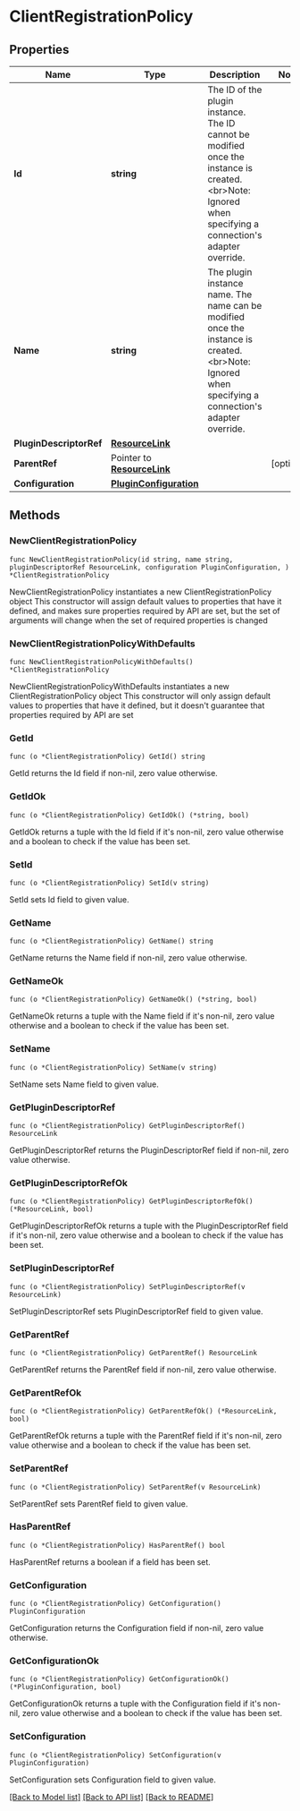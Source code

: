 # ClientRegistrationPolicy

## Properties

Name | Type | Description | Notes
------------ | ------------- | ------------- | -------------
**Id** | **string** | The ID of the plugin instance. The ID cannot be modified once the instance is created.&lt;br&gt;Note: Ignored when specifying a connection&#39;s adapter override. | 
**Name** | **string** | The plugin instance name. The name can be modified once the instance is created.&lt;br&gt;Note: Ignored when specifying a connection&#39;s adapter override. | 
**PluginDescriptorRef** | [**ResourceLink**](ResourceLink.md) |  | 
**ParentRef** | Pointer to [**ResourceLink**](ResourceLink.md) |  | [optional] 
**Configuration** | [**PluginConfiguration**](PluginConfiguration.md) |  | 

## Methods

### NewClientRegistrationPolicy

`func NewClientRegistrationPolicy(id string, name string, pluginDescriptorRef ResourceLink, configuration PluginConfiguration, ) *ClientRegistrationPolicy`

NewClientRegistrationPolicy instantiates a new ClientRegistrationPolicy object
This constructor will assign default values to properties that have it defined,
and makes sure properties required by API are set, but the set of arguments
will change when the set of required properties is changed

### NewClientRegistrationPolicyWithDefaults

`func NewClientRegistrationPolicyWithDefaults() *ClientRegistrationPolicy`

NewClientRegistrationPolicyWithDefaults instantiates a new ClientRegistrationPolicy object
This constructor will only assign default values to properties that have it defined,
but it doesn't guarantee that properties required by API are set

### GetId

`func (o *ClientRegistrationPolicy) GetId() string`

GetId returns the Id field if non-nil, zero value otherwise.

### GetIdOk

`func (o *ClientRegistrationPolicy) GetIdOk() (*string, bool)`

GetIdOk returns a tuple with the Id field if it's non-nil, zero value otherwise
and a boolean to check if the value has been set.

### SetId

`func (o *ClientRegistrationPolicy) SetId(v string)`

SetId sets Id field to given value.


### GetName

`func (o *ClientRegistrationPolicy) GetName() string`

GetName returns the Name field if non-nil, zero value otherwise.

### GetNameOk

`func (o *ClientRegistrationPolicy) GetNameOk() (*string, bool)`

GetNameOk returns a tuple with the Name field if it's non-nil, zero value otherwise
and a boolean to check if the value has been set.

### SetName

`func (o *ClientRegistrationPolicy) SetName(v string)`

SetName sets Name field to given value.


### GetPluginDescriptorRef

`func (o *ClientRegistrationPolicy) GetPluginDescriptorRef() ResourceLink`

GetPluginDescriptorRef returns the PluginDescriptorRef field if non-nil, zero value otherwise.

### GetPluginDescriptorRefOk

`func (o *ClientRegistrationPolicy) GetPluginDescriptorRefOk() (*ResourceLink, bool)`

GetPluginDescriptorRefOk returns a tuple with the PluginDescriptorRef field if it's non-nil, zero value otherwise
and a boolean to check if the value has been set.

### SetPluginDescriptorRef

`func (o *ClientRegistrationPolicy) SetPluginDescriptorRef(v ResourceLink)`

SetPluginDescriptorRef sets PluginDescriptorRef field to given value.


### GetParentRef

`func (o *ClientRegistrationPolicy) GetParentRef() ResourceLink`

GetParentRef returns the ParentRef field if non-nil, zero value otherwise.

### GetParentRefOk

`func (o *ClientRegistrationPolicy) GetParentRefOk() (*ResourceLink, bool)`

GetParentRefOk returns a tuple with the ParentRef field if it's non-nil, zero value otherwise
and a boolean to check if the value has been set.

### SetParentRef

`func (o *ClientRegistrationPolicy) SetParentRef(v ResourceLink)`

SetParentRef sets ParentRef field to given value.

### HasParentRef

`func (o *ClientRegistrationPolicy) HasParentRef() bool`

HasParentRef returns a boolean if a field has been set.

### GetConfiguration

`func (o *ClientRegistrationPolicy) GetConfiguration() PluginConfiguration`

GetConfiguration returns the Configuration field if non-nil, zero value otherwise.

### GetConfigurationOk

`func (o *ClientRegistrationPolicy) GetConfigurationOk() (*PluginConfiguration, bool)`

GetConfigurationOk returns a tuple with the Configuration field if it's non-nil, zero value otherwise
and a boolean to check if the value has been set.

### SetConfiguration

`func (o *ClientRegistrationPolicy) SetConfiguration(v PluginConfiguration)`

SetConfiguration sets Configuration field to given value.



[[Back to Model list]](../README.md#documentation-for-models) [[Back to API list]](../README.md#documentation-for-api-endpoints) [[Back to README]](../README.md)


